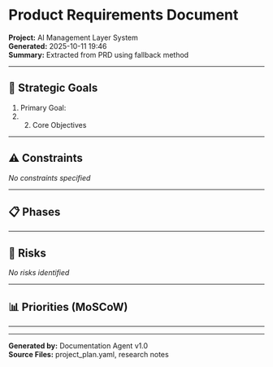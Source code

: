 # Product Requirements Document

**Project:** AI Management Layer System  
**Generated:** 2025-10-11 19:46  
**Summary:** Extracted from PRD using fallback method  

---

## 🎯 Strategic Goals

1. Primary Goal:
2. 2. Core Objectives

---

## ⚠️ Constraints

*No constraints specified*

---

## 📋 Phases

---

## 🔴 Risks

*No risks identified*

---

## 📊 Priorities (MoSCoW)

---

---

**Generated by:** Documentation Agent v1.0  
**Source Files:** project_plan.yaml, research notes  
